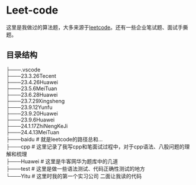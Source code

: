 # Leet-code
这里是我做过的算法题，大多来源于[leetcode](https://leetcode.cn/problemset/)。还有一些企业笔试题、面试手撕题。
## 目录结构
├───.vscode  
├───23.3.26Tecent  
├───23.4.26Huawei  
├───23.5.6MeiTuan  
├───23.6.28Huawei  
├───23.7.29Xingsheng  
├───23.9.12Yunfu  
├───23.9.20Huawei  
├───23.9.6Huawei  
├───24.1.17ZhiNengKeJi  
├───24.4.13MeiTuan  
├───baidu # 就是leetcode的路径总和...  
├───cpp # 这里记录了我写cpp和笔面试过程中，对于cpp语法、八股问题的理解和梳理  
├───Huawei # 这里是牛客网华为题库中的几道  
├───test # 这里是做一些语法测试、代码正确性测试的地方  
└───Yitu # 这里时我的第一个实习公司 二面让我读的代码  
